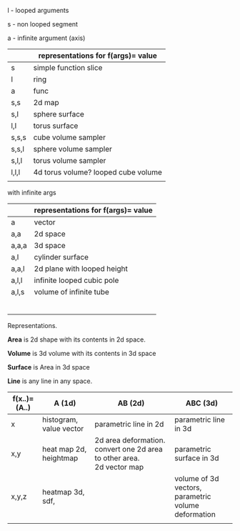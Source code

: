 l - looped arguments

s - non looped segment

a - infinite argument (axis)

|       | representations for f(args)= value  |
| ----- | ----------------------------------- |
| s     | simple function slice               |
| l     | ring                                |
| a     | func                                |
| s,s   | 2d map                              |
| s,l   | sphere surface                      |
| l,l   | torus surface                       |
| s,s,s | cube volume sampler                 |
| s,s,l | sphere volume sampler               |
| s,l,l | torus volume sampler                |
| l,l,l | 4d torus volume? looped cube volume |
|       |                                     |



with infinite args

|       | representations for f(args)= value |
| ----- | ---------------------------------- |
| a     | vector                             |
| a,a   | 2d space                           |
| a,a,a | 3d space                           |
| a,l   | cylinder surface                   |
| a,a,l | 2d plane with looped height        |
| a,l,l | infinite looped cubic pole         |
| a,l,s | volume of infinite tube            |
|       |                                    |
|       |                                    |
|       |                                    |
|       |                                    |
|       |                                    |
|       |                                    |



Representations.

**Area** is 2d shape with its contents in 2d space.

**Volume** is 3d volume with its contents in 3d space

**Surface** is Area in 3d space

**Line** is any line in any space.



| f(x..)=(A..) | A (1d)                       | AB (2d)                                                      | ABC (3d)                                                  |
| ------------ | ---------------------------- | ------------------------------------------------------------ | --------------------------------------------------------- |
| x            | histogram,<br />value vector | parametric line in 2d                                        | parametric line in 3d                                     |
| x,y          | heat map 2d, heightmap       | 2d area deformation. convert one 2d area to other area.<br />2d vector map | parametric surface in 3d                                  |
| x,y,z        | heatmap 3d,<br />sdf,        |                                                              | volume of 3d vectors,<br /> parametric volume deformation |
|              |                              |                                                              |                                                           |

